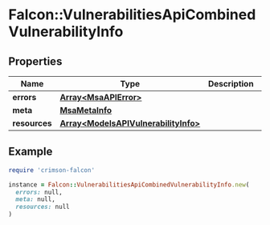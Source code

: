 # Falcon::VulnerabilitiesApiCombinedVulnerabilityInfo

## Properties

| Name | Type | Description | Notes |
| ---- | ---- | ----------- | ----- |
| **errors** | [**Array&lt;MsaAPIError&gt;**](MsaAPIError.md) |  | [optional] |
| **meta** | [**MsaMetaInfo**](MsaMetaInfo.md) |  |  |
| **resources** | [**Array&lt;ModelsAPIVulnerabilityInfo&gt;**](ModelsAPIVulnerabilityInfo.md) |  |  |

## Example

```ruby
require 'crimson-falcon'

instance = Falcon::VulnerabilitiesApiCombinedVulnerabilityInfo.new(
  errors: null,
  meta: null,
  resources: null
)
```

